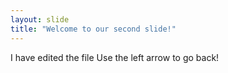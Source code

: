 ```yaml
---
layout: slide
title: "Welcome to our second slide!"
---
```

I have edited the file
Use the left arrow to go back!
